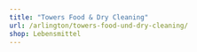```yaml
---
title: "Towers Food & Dry Cleaning"
url: /arlington/towers-food-und-dry-cleaning/
shop: Lebensmittel
---
```

